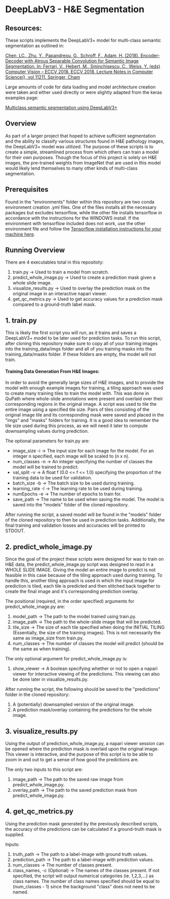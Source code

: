 # DeepLabV3 - H&E Segmentation

## Resources:
These scripts implements the DeepLabV3+ model for multi-class semantic segmentation as outlined in:

[Chen, LC., Zhu, Y., Papandreou, G., Schroff, F., Adam, H. (2018). Encoder-Decoder with Atrous Separable Convolution for Semantic Image Segmentation. In: Ferrari, V., Hebert, M., Sminchisescu, C., Weiss, Y. (eds) Computer Vision – ECCV 2018. ECCV 2018. Lecture Notes in Computer Science(), vol 11211. Springer, Cham](https://doi.org/10.1007/978-3-030-01234-2_49)

Large amounts of code for data loading and model architecture creation were taken and either used directly or were slightly adapted from the keras examples page:

[Multiclass semantic segmentation using DeepLabV3+](https://keras.io/examples/vision/deeplabv3_plus/)

## Overview
As part of a larger project that hoped to achieve sufficient segmentation and the ability to classify various structures found in H&E pathology images, the DeepLabV3+ model
was utilized. The purpose of these scripts is to create a simple, streamlined process from which others can train a model for their own purposes. Though the focus of this project is solely on H&E images, the pre-trained weights from ImageNet that are used in this model would likely lend themselves to many other kinds of multi-class segmentation.

## Prerequisites
Found in the "environments" folder within this repository are two conda environment creation .yml files. One of the files installs all the necessary packages but excludes tensorflow, while the other file installs tensorflow in accordance with the instructions for the WINDOWS install. If the environment with tensorflow included does not work, use the other environment file and follow the [Tensorflow installation instructions for your machine here](https://www.tensorflow.org/install).

## Running Overview
There are 4 executables total in this repositoty:
1. train.py -> Used to train a model from scratch.
2. predict_whole_image.py -> Used to create a prediction mask given a whole slide image.
3. visualize_results.py -> Used to overlay the prediction mask on the original image in an interactive napari viewer.
4. get_qc_metrics.py -> Used to get accuracy values for a prediction mask compared to a ground-truth label mask.

## 1. train.py
This is likely the first script you will run, as it trains and saves a DeepLabV3+ model to be later used for prediction tasks. To run this script, after cloning this repository make sure to copy all of your training images into the training_data/imgs folder and all of you training
masks into the training_data/masks folder. If these folders are empty, the model will not train.

#### Training Data Generation From H&E Images:
In order to avoid the generally large sizes of H&E images, and to provide the model with enough example images for training, a tiling approach was used to
create many training tiles to train the model with. This was done in QuPath where whole-slide annotations were present and overlaid over their corresponding regions
in the original image. A script was used to tile the entire image using a specified tile size. Pairs of tiles consisting of the original image tile and its corresponding mask were saved and placed in the "imgs" and "masks" folders for training. It is a good idea to remember the tile size used during this process, as we will need it later to compute downsampling values during prediction.

The optional parameters for train.py are:
* image_size -i -> The input size for each image for the model. For an integer n specified, each image will be scaled to (n x n).
* num_classes -n -> An integer specifying the number of classes the model will be trained to predict.
* val_split -v -> A float f (0.0 <= f <= 1.0) specifying the proportion of the training data to be used for validation.
* batch_size -b -> The batch size to be used during training.
* learning_rate -l -> The learning rate to be used during training.
* numEpochs -e -> The number of epochs to train for.
* save_path -> The name to be used when saving the model. The model is saved into the "models" folder of the cloned repository.

After running the script, a saved model will be found in the "models" folder of the cloned repository to then be used in prediction tasks.
Additionally, the final training and validation losses and accuracies will be printed to STDOUT.

## 2. predict_whole_image.py
Since the goal of the project these scripts were designed for was to train on H&E data, the predict_whole_image.py script was designed to
read in a WHOLE SLIDE IMAGE. Giving the model an entire image to predict is not feasible in this case because of the tiling approach used during training.
To handle this, another tiling approach is used in which the input image for prediction is tiled, each tile is predicted and then stitched back together
to create the final image and it's corresponding prediction overlay.

The positional (required, in the order specified) arguments for predict_whole_image.py are:
1. model_path -> The path to the model trained using train.py.
2. image_path -> The path to the whole-slide image that will be predicted.
3. tile_size -> The size of each tile specified when doing the INITIAL TILING (Essentially, the size of the training images). This is not necessarily the same as image_size from train.py.
4. num_classes -> The number of classes the model will predict (should be the same as when training).

The only optional argument for predict_whole_image.py is:
1. show_viewer -> A boolean specifying whether or not to open a napari viewer for interactive viewing of the predictions. This viewing can also be done later in visualize_results.py.

After running the script, the following should be saved to the "predictions" folder in the cloned repository:
1. A (potentially) downsampled version of the original image.
2. A prediction mask/overlay containing the predictions for the whole image.

## 3. visualize_results.py
Using the output of prediction_whole_image.py, a napari viewer session can be opened where the prediction mask is overlaid upon the original image.
This viewer is interactive, and the purpose of this script is to be able to zoom in and out to get a sense of how good the predictions are.

The only two inputs to this script are:
1. image_path -> The path to the saved raw image from predict_whole_image.py.
2. overlay_path -> The path to the saved prediction mask from predict_whole_image.py.


## 4. get_qc_metrics.py
Using the prediction mask generated by the previously described scripts, the accuracy of the predictions can be calculated if a ground-truth mask is supplied.

Inputs:
1. truth_path -> The path to a label-image with ground truth values.
2. prediction_path -> The path to a label-image with prediction values.
3. num_classes -> The number of classes present.
4. class_names, -c (Optional) -> The names of the classes present. If not specified, the script will output numerical categories (ie. 1,2,3,...) as class names. The number of class names specified should be equal to (num_classes - 1) since the background "class" does not need to be named.
 
